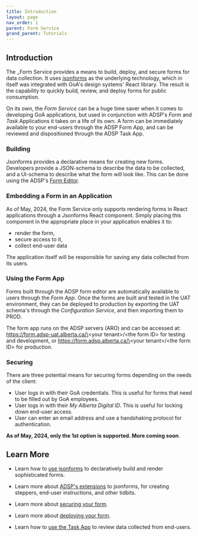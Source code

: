 ```yaml
---
title: Introduction
layout: page
nav_order: 1
parent: Form Service
grand_parent: Tutorials
---
```


## Introduction

The \_Form Service provides a means to build, deploy, and secure forms for data collection. It uses [jsonforms](https://jsonforms.io/) as the underlying technology, which in itself was integrated with GoA's design systems' React library. The result is the capability to quickly build, review, and deploy forms for public consumption.

On its own, the _Form Service_ can be a huge time saver when it comes to developing GoA applications, but used in conjunction with ADSP's _Form_ and _Task_ Applications it takes on a life of its own. A form can be immediately available to your end-users through the ADSP Form App, and can be reviewed and dispositioned through the ADSP Task App.

### Building

Jsonforms provides a declarative means for creating new forms. Developers provide a JSON-schema to describe the data to be collected, and a UI-schema to describe what the form will look like. This can be done using the ADSP's [Form Editor](/adsp-monorepo/tutorials/form-service/building-a-form.html).

### Embedding a Form in an Application

As of May, 2024, the Form Service only supports rendering forms in React applications through a Jsonforms React component. Simply placing this component in the appropriate place in your application enables it to:

- render the form,
- secure access to it,
- collect end-user data

The application itself will be responsible for saving any data collected from its users.

### Using the Form App

Forms built through the ADSP form editor are automatically available to users through the _Form App_. Once the forms are built and tested in the UAT environment, they can be deployed to production by exporting the UAT schema's through the _Configuration Service_, and then importing them to PROD.

The form app runs on the ADSP servers (ARO) and can be accessed at:
https://form.adsp-uat.alberta.ca/\<your tenant\>/\<the form ID\> for testing and development, or
https://form.adsp.alberta.ca/\<your tenant\>/\<the form ID\> for production.

### Securing

There are three potential means for securing forms depending on the needs of the client:

- User logs in with their GoA credentials. This is useful for forms that need to be filled out by GoA employees.
- User logs in with their _My Alberta Digital ID_. This is useful for locking down end-user access.
- User can enter an email address and use a handshaking protocol for authentication.

**As of May, 2024, only the 1st option is supported. More coming soon**.

## Learn More

- Learn how to [use jsonforms](https://jsonforms.io/) to declaratively build and render sophisticated forms.

- Learn more about [ADSP's extensions](/adsp-monorepo/tutorials/task-service/building-forms.html) to jsonforms, for creating steppers, end-user instructions, and other tidbits.

- Learn more about [securing your form]().

- Learn more about [deploying your form]().

- Learn how to [use the Task App](/adsp-monorepo/tutorials/task-service/task-app.html) to review data collected from end-users.
